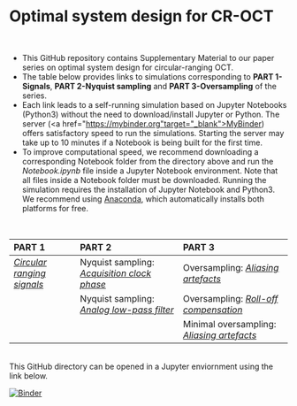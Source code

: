 
# Optimal system design for CR-OCT

<!-- 
Norman Lippok<sup>1,2</sup>, Benjamin J. Vakoc<sup>1,2,3</sup> <br>
<i><sub><sup>1</sup>Wellman Center for Photomedicine, Massachusetts General Hospital, Boston, MA 02114, USA<br>
<sup>2</sup>Harvard Medical School, Boston, MA 02115, USA<br>
<sup>3</sup>Institute for Medical Engineering and Science, Massachusetts Institute of Technology, Cambridge, MA 02139, USA </sub>
</i> 
-->

<br>

* This GitHub repository contains Supplementary Material to our paper series on optimal system design for circular-ranging OCT. 
* The table below provides links to simulations corresponding to **PART 1-Signals**, **PART 2-Nyquist sampling** and **PART 3-Oversampling** of the series.
* Each link leads to a self-running simulation based on Jupyter Notebooks (Python3) without the need to download/install Jupyter or Python. The server (<a href="https://mybinder.org"target="_blank">MyBinder</a>) offers satisfactory speed to run the simulations. Starting the server may take up to 10 minutes if a Notebook is being built for the first time.
* To improve computational speed, we recommend downloading a corresponding Notebook folder from the directory above and run the *Notebook.ipynb* file inside a Jupyter Notebook environment. Note that all files inside a Notebook folder must be downloaded. Running the simulation requires the installation of Jupyter Notebook and Python3. We recommend using <a href="https://www.anaconda.com/products/individual">Anaconda</a>, which automatically installs both platforms for free. 

<br>

| PART 1 | PART 2 | PART 3 |
| :--- | :--- | :--- |
| <a href="https://mybinder.org/v2/gh/nlippok/Notebooks-CR-OCT-Sampling-public/HEAD?urlpath=%2Fvoila%2Frender%2FPart1%2FNotebook.ipynb">*Circular ranging signals*</a> | Nyquist sampling: <a href="https://mybinder.org/v2/gh/nlippok/Notebooks-CR-OCT-Sampling-public/HEAD?urlpath=%2Fvoila%2Frender%2FPart2%2FPhase%2FNotebook.ipynb">*Acquisition clock phase*</a> | Oversampling: <a href="https://mybinder.org/v2/gh/nlippok/Notebooks-CR-OCT-Sampling-public/HEAD?urlpath=%2Fvoila%2Frender%2FPart3%2FArtefacts%2FNotebook.ipynb">*Aliasing artefacts*</a> |
| | Nyquist sampling: <a href="https://mybinder.org/v2/gh/nlippok/Notebooks-CR-OCT-Sampling-public/HEAD?urlpath=%2Fvoila%2Frender%2FPart2%2FSNR%2FNotebook.ipynb">*Analog low-pass filter*</a> | Oversampling: <a href="https://mybinder.org/v2/gh/nlippok/Notebooks-CR-OCT-Sampling-public/HEAD?urlpath=%2Fvoila%2Frender%2FPart3%2FRoll-off%2FNotebook.ipynb">*Roll-off compensation*</a> |
| | | Minimal oversampling: <a href="https://mybinder.org/v2/gh/nlippok/Notebooks-CR-OCT-Sampling-public/HEAD?urlpath=%2Fvoila%2Frender%2FPart3%2FMinimal%20oversampling%2FNotebook1.ipynb">*Aliasing artefacts*</a>|

<br>
This GitHub directory can be opened in a Jupyter enviornment using the link below.

[![Binder](https://mybinder.org/badge_logo.svg)](https://mybinder.org/v2/gh/nlippok/Notebooks-CR-OCT-Sampling-public/HEAD)

